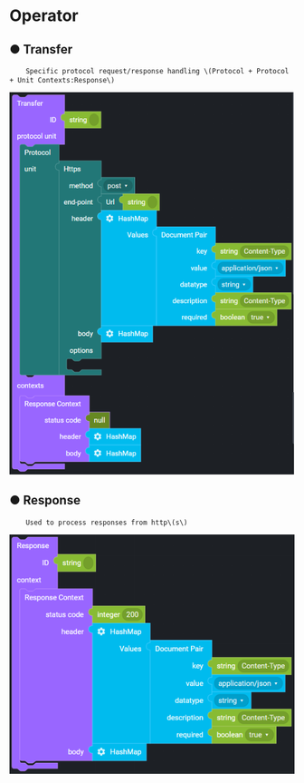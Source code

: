 # Operator

## ● Transfer

        Specific protocol request/response handling \(Protocol + Protocol + Unit Contexts:Response\)

![](../../img/assets/image%20%28203%29.png)

## ● Response

        Used to process responses from http\(s\)

![](../../img/assets/image%20%28186%29.png)
